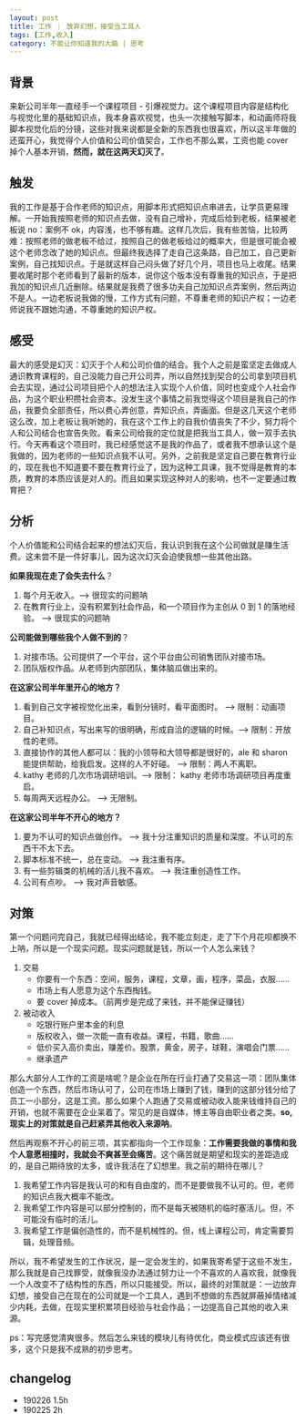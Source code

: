 ```yaml
---
layout: post
title: 工作 ｜ 放弃幻想，接受当工具人
tags: [工作,收入]
category: 不能让你知道我的大脑 | 思考
---
```


## 背景
来新公司半年一直经手一个课程项目 - 引爆视觉力。这个课程项目内容是结构化与视觉化里的基础知识点，我本身喜欢视觉，也头一次接触写脚本，和动画师将我脚本视觉化后的分镜，这些对我来说都是全新的东西我也很喜欢，所以这半年做的还蛮开心，我觉得个人价值和公司价值契合，工作也不那么累，工资也能 cover 掉个人基本开销，**然而，就在这两天幻灭了**。

## 触发
我的工作是基于合作老师的知识点，用脚本形式把知识点串进去，让学员更易理解。一开始我按照老师的知识点去做，没有自己增补，完成后给到老板，结果被老板说 no：案例不 ok，内容浅，也不够有趣。这样几次后，我有些苦恼，比较两难：按照老师的做老板不给过，按照自己的做老板给过的概率大，但是很可能会被这个老师念改了她的知识点。但最终我选择了走自己这条路，自己加工，自己更新案例，自己找知识点。于是就这样自己闷头做了好几个月，项目也马上收尾。结果要收尾时那个老师看到了最新的版本，说你这个版本没有尊重我的知识点，于是把我加的知识点几近删除。结果就是我费了很多功夫自己加知识点弄案例，然后两边不是人。一边老板说我做的慢，工作方式有问题，不尊重老师的知识产权；一边老师说我不跟她沟通，不尊重她的知识产权。

## 感受

最大的感受是幻灭：幻灭于个人和公司价值的结合。我个人之前是蛮坚定去做成人通识教育课程的，自己没能力自己开公司弄，所以自然找到契合的公司拿到项目机会去实现，通过公司项目把个人的想法注入实现个人价值，同时也变成个人社会作品，为这个职业积攒社会资本。没发生这个事情之前我觉得这个项目是我自己的作品，我要负全部责任，所以费心弄创意，弄知识点，弄画面。但是这几天这个老师这么改，加上老板让我听她的，我在这个工作上的自我价值丧失了不少，努力将个人和公司结合也宣告失败。看来公司给我的定位就是把我当工具人，做一双手去执行。今天再看这个项目时，我已经感觉这不是我的作品了，或者我不想承认这个是我做的，因为老师的一些知识点我不认可。另外，之前我是坚定自己要在教育行业的，现在我也不知道要不要在教育行业了，因为这种工具课，我不觉得是教育的本质，教育的本质应该是对人的。而且如果实现这种对人的影响，也不一定要通过教育把？

## 分析

个人价值能和公司结合起来的想法幻灭后，我认识到我在这个公司做就是赚生活费。这未尝不是一件好事儿，因为这次幻灭会迫使我想一些其他出路。

**如果我现在走了会失去什么**？
1. 每个月无收入。--> 很现实的问题呐
2. 在教育行业上，没有积累到社会作品，和一个项目作为主创从 0 到 1 的落地经验。 --> 很现实的问题呐

**公司能做到哪些我个人做不到的**？
1. 对接市场。公司提供了一个平台，这个平台由公司销售团队对接市场。
2. 团队版权作品。从老师到内部团队，集体脑瓜做出来的。

**在这家公司半年里开心的地方？**
1. 看到自己文字被视觉化出来，看到分镜时，看平面图时。 --> 限制：动画项目。
2. 自己补知识点，写出来写的很明确，形成自洽的逻辑的时候。--> 限制：开放性的老师。
3. 直接协作的其他人都可以：我的小领导和大领导都是很好的，ale 和 sharon 能提供帮助，给我启发。这样的人不好碰。 --> 限制：两人不离职。
4. kathy 老师的几次市场调研培训。--> 限制： kathy 老师市场调研项目再度重启。
5. 每周两天远程办公。 --> 无限制。

**在这家公司半年不开心的地方？**
1. 要为不认可的知识点做创作。 --> 我十分注重知识的质量和深度。不认可的东西干不太下去。
2. 脚本标准不统一，总在变动。 --> 我注重有序。
3. 有一些剪辑类的机械的活儿我不喜欢。 --> 我注重创造性工作。
4. 公司有点吵。 --> 我对声音敏感。

## 对策
第一个问题问完自己，我就已经得出结论，我不能立刻走，走了下个月花呗都换不上呐，所以是一个现实问题。现实问题就是钱，所以一个人怎么来钱？

1. 交易 
   - 你要有一个东西：空间，服务，课程，文章，画，程序，菜品，衣服......
   - 市场上有人愿意为这个东西掏钱。
   - 要 cover 掉成本。（前两步是完成了来钱，并不能保证赚钱）
2. 被动收入
   - 吃银行账户里本金的利息
   - 版权收入，做一次能一直有收益。课程，书籍，歌曲......
   - 低价买入高价卖出，赚差价。股票，黄金，房子，球鞋，演唱会门票......
   -  继承遗产

那么大部分人工作的工资是啥呢？是企业在所在行业打通了交易这一项：团队集体创造一个东西，然后市场认可了，公司在市场上赚到了钱，赚到的这部分钱分给了员工一小部分，这是工资。那么如果个人跑通了交易或被动收入能来钱维持自己的开销，也就不需要在企业呆着了。常见的是自媒体，博主等自由职业者之类。**so,现实上的对策就是自己赶紧弄其他收入来源呐**。

然后再观察不开心的前三项，其实都指向一个工作现象：**工作需要我做的事情和我个人意愿相撞时，我就会不爽甚至会痛苦**。这个痛苦就是期望和现实的差距造成的，是自己期待放的太多，或许我活在了幻想里。我之前的期待在哪儿？

1. 我希望工作内容是我认可的和有自由度的，而不是要做我不认可的。但，老师的知识点我大概率不能改。
2. 我希望工作内容是可以部分控制的，而不是每天被随机的临时塞活儿。但，不可能没有临时的活儿。
3. 我希望工作是偏创造性的，而不是机械性的。但，线上课程公司，肯定需要剪辑，处理音频。

所以，我不希望发生的工作状况，是一定会发生的，如果我寄希望于这些不发生，那么我就是自己找罪受，就像我没办法通过努力让一个不喜欢的人喜欢我，就像我一个人改变不了结构性的东西，所以只能接受。所以，最终的对策就是：一边放弃幻想，接受自己在现在的公司就是一个工具人，遇到不想做的东西就屏蔽掉情绪减少内耗，去做，在现实里积累项目经验与社会作品；一边提高自己其他的收入来源。

ps：写完感觉清爽很多。然后怎么来钱的模块儿有待优化，商业模式应该还有很多，这个只是我不成熟的初步思考。

## changelog
- 190226 1.5h
- 190225 2h  
